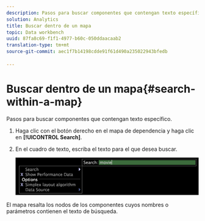 ```yaml
---
description: Pasos para buscar componentes que contengan texto específico.
solution: Analytics
title: Buscar dentro de un mapa
topic: Data workbench
uuid: 87fa8c69-f1f1-4977-b60c-050ddaacaab2
translation-type: tm+mt
source-git-commit: aec1f7b14198cdde91f61d490a235022943bfedb

---
```



# Buscar dentro de un mapa{#search-within-a-map}

Pasos para buscar componentes que contengan texto específico.

1. Haga clic con el botón derecho en el mapa de dependencia y haga clic en **[!UICONTROL Search]**.
1. En el cuadro de texto, escriba el texto para el que desea buscar.

   ![Información sobre los pasos](assets/vis_DependencyMap_Search.png)

El mapa resalta los nodos de los componentes cuyos nombres o parámetros contienen el texto de búsqueda.

